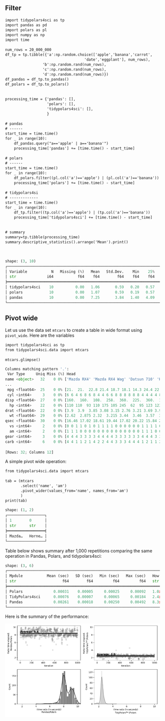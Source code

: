## Filter

``` {.python exports="both" results="output code" tangle="performance.py" cache="yes" noweb="no" session="*Python-Org*"}
import tidypolars4sci as tp
import pandas as pd
import polars as pl
import numpy as np
import time

num_rows = 20_000_000
df_tp = tp.tibble({'a':np.random.choice(['apple','banana','carrot',
                                    'date','eggplant'], num_rows), 
                 'b':np.random.rand(num_rows),
                 'c':np.random.rand(num_rows),
                 'd':np.random.rand(num_rows)})
df_pandas = df_tp.to_pandas()
df_polars = df_tp.to_polars()


processing_time = {'pandas': [],
                   'polars': [],
                   'tidypolars4sci': [],
                   }

# pandas 
# ------
start_time = time.time()
for _ in range(10):
    df_pandas.query("a=='apple' | a=='banana'")
    processing_time['pandas'] += [time.time() - start_time]

# polars 
# ------
start_time = time.time()
for _ in range(10):
    df_polars.filter((pl.col('a')=='apple') | (pl.col('a')=='banana'))
    processing_time['polars'] += [time.time() - start_time]

# tidypolars4si
# -------------
start_time = time.time()
for _ in range(10):
    df_tp.filter((tp.col('a')=='apple') | (tp.col('a')=='banana'))
    processing_time['tidypolars4sci'] += [time.time() - start_time]


# summary
summary=tp.tibble(processing_time)
summary.descriptive_statistics().arrange('Mean').print()



```

``` python
shape: (3, 10)
┌───────────────────────────────────────────────────────────────────────────────────────────┐
│ Variable           N   Missing (%)   Mean   Std.Dev.    Min    25%    50%     75%     Max │
│ str              i64           f64    f64        f64    f64    f64    f64     f64     f64 │
╞═══════════════════════════════════════════════════════════════════════════════════════════╡
│ tidypolars4sci    10          0.00   1.06       0.59   0.20   0.57   1.15    1.54    1.93 │
│ polars            10          0.00   1.07       0.59   0.19   0.57   1.16    1.55    1.94 │
│ pandas            10          0.00   7.25       3.84   1.40   4.09   7.97   10.49   12.76 │
└───────────────────────────────────────────────────────────────────────────────────────────┘
```

## Pivot wide

Let us use the data set `mtcars` to create a table in wide format using
`pivot_wide`. Here are the variables

``` {.python exports="both" results="output code" tangle="performance.py" cache="yes" noweb="no" session="*Python-Org*"}
import tidypolars4sci as tp
from tidypolars4sci.data import mtcars

mtcars.glimpse()
```

``` python
Columns matching pattern '.':
 Var Type     Uniq Miss (%) Head                                                       
name <object>   32    0 0% ['Mazda RX4' 'Mazda RX4 Wag' 'Datsun 710' 'Hornet 4 Drive'
...
 mpg <float64>  25    0 0% [21.  21.  22.8 21.4 18.7 18.1 14.3 24.4 22.8 19.2 17.8 16....
 cyl <int64>     3    0 0% [6 6 4 6 8 6 8 4 4 6 6 8 8 8 8 8 8 4 4 4 4 8 8 8 8 4 4 4 8 ...
disp <float64>  27    0 0% [160.  160.  108.  258.  360.  225.  360.  146.7 140.8 167....
  hp <int64>    22    0 0% [110 110  93 110 175 105 245  62  95 123 123 180 180 180 20...
drat <float64>  22    0 0% [3.9  3.9  3.85 3.08 3.15 2.76 3.21 3.69 3.92 3.92 3.92 3.0...
  wt <float64>  29    0 0% [2.62  2.875 2.32  3.215 3.44  3.46  3.57  3.19  3.15  3.44...
qsec <float64>  30    0 0% [16.46 17.02 18.61 19.44 17.02 20.22 15.84 20.   22.9  18.3...
  vs <int64>     2    0 0% [0 0 1 1 0 1 0 1 1 1 1 0 0 0 0 0 0 1 1 1 1 0 0 0 0 1 0 1 0 ...
  am <int64>     2    0 0% [1 1 1 0 0 0 0 0 0 0 0 0 0 0 0 0 0 1 1 1 0 0 0 0 0 1 1 1 1 ...
gear <int64>     3    0 0% [4 4 4 3 3 3 3 4 4 4 4 3 3 3 3 3 3 4 4 4 3 3 3 3 3 4 5 5 5 ...
carb <int64>     6    0 0% [4 4 1 1 2 1 4 2 2 4 4 3 3 3 4 4 4 1 2 1 1 2 2 4 2 1 2 2 4 ...

[Rows: 32; Columns 12]
```

A simple pivot wide operation:

``` {.python exports="both" results="output code" tangle="pivot-wide.py" cache="yes" noweb="no" session="*Python-Org*"}
from tidypolars4sci.data import mtcars

tab = (mtcars
       .select('name', 'am')
       .pivot_wider(values_from='name', names_from='am')
       )
print(tab)
```

``` python
shape: (1, 2)
┌─────────────────┐
│ 1        0      │
│ str      str    │
╞═════════════════╡
│ Mazda…   Horne… │
└─────────────────┘
```

Table below shows summary after 1,000 repetitions comparing the same
operation in Pandas, Polars, and tidypolars4sci:

``` python
shape: (3, 6)
┌───────────────────────────────────────────────────────────────────────────────────────────────┐
│ Mpdule           Mean (sec)   SD (sec)   Min (sec)   Max (sec)   How much slower than polars? │
│ str                     f64        f64         f64         f64   str                          │
╞═══════════════════════════════════════════════════════════════════════════════════════════════╡
│ Polars              0.00031    0.00005     0.00025     0.00092   1.0x (baseline)              │
│ TidyPolars4sci      0.00076    0.00007     0.00065     0.00184   2.4x                         │
│ Pandas              0.00261    0.00018     0.00250     0.00492   8.3x                         │
└───────────────────────────────────────────────────────────────────────────────────────────────┘
```

Here is the summary of the performance:

![](./tables-and-figures/fig-pivot-wide.png)
